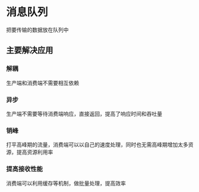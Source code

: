 # 消息队列

把要传输的数据放在队列中


## 主要解决应用
### 解耦
生产端和消费端不需要相互依赖
### 异步
生产端不需要等待消费端响应，直接返回，提高了响应时间和吞吐量
### 销峰
打平高峰期的流量，消费端可以以自己的速度处理，同时也无需高峰期增加太多资源，提高资源利用率
### 提高接收性能
消费端可以利用缓存等机制，做批量处理，提高效率

